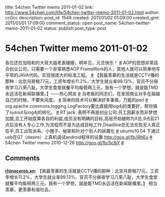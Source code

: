 title: 54chen Twitter memo 2011-01-02 
link: http://www.54chen.com/life/54chen-twitter-memo-2011-01-02.html
author: cc0cc
description: 
post_id: 1548
created: 2011/01/02 01:09:00
created_gmt: 2011/01/01 17:09:00
comment_status: open
post_name: 54chen-twitter-memo-2011-01-02
status: publish
post_type: post

# 54chen Twitter memo 2011-01-02 

各位还在加班和的大哥大姐老表嫂嫂，明年见，元旦快乐！ [#](http://twitter.com/54chen/statuses/20794207450959872) AOP的思想非常适合创业公司，只需要一个非常熟悉AOP FrameWork的人，其他人就可以简单地写平常的JAVA代码，实现很庞大的标准工程。 [#](http://twitter.com/54chen/statuses/20768612138622976) 【我最羡慕的生活就是CCTV播的那种：北京月房租77元，工资年增长11.2%，大学生就业率99.13%，官员不分昼夜学习八荣八耻，大学生食堂就餐平均每顿两三元。我有一个梦想，就是能TMD永远活在新闻联播里。】——热心网友 [#](http://twitter.com/54chen/statuses/20676652786786305) 当老板的同志们，在发现商业对手在超越自己的时候，不要失风度。 [#](http://twitter.com/54chen/statuses/20672164420124673) 简单的技术可以解决好多事情，万能的perl [#](http://twitter.com/54chen/statuses/20394257047101441) org.apache.commons.logging.LogFactory要比直接用log4j的类要好，帮你搞了sysout与log4j的转化。 [#](http://twitter.com/54chen/statuses/19940639319789568) RT jack: 表明不再是创业公司:员工因薪水而非梦想加盟,员工开始盘算各自的利益,成员没有明确的目标,高层开始被称为X总,9点前21点后没有人专心工作,为流程而不是为达成目标工作,Deadline总无法兑现无人真正在乎,员工出现派系、小圈子、秘密和针对个别人的妖魔化 [#](http://twitter.com/54chen/statuses/19660845256548352) ubuntu10.04 下通过usb在G7（desire）上真机调试android程序的设置 <http://goo.gl/fb/iRhEu> [#](http://twitter.com/54chen/statuses/19277939501694977) 54chen Twitter memo 2010-12-26 <http://goo.gl/fb/5cIbY> [#](http://twitter.com/54chen/statuses/18843656261738496)

## Comments

**[rhinoceros.xn](#13310 "2011-01-09 19:59:12"):** 【我最羡慕的生活就是CCTV播的那种：北京月房租77元，工资年增长11.2%，大学生就业率99.13%，官员不分昼夜学习八荣八耻，大学生食堂就餐平均每顿两三元。我有一个梦想，就是能TMD永远活在新闻联播里。】 相当羡慕，更羡慕和谐社会。


